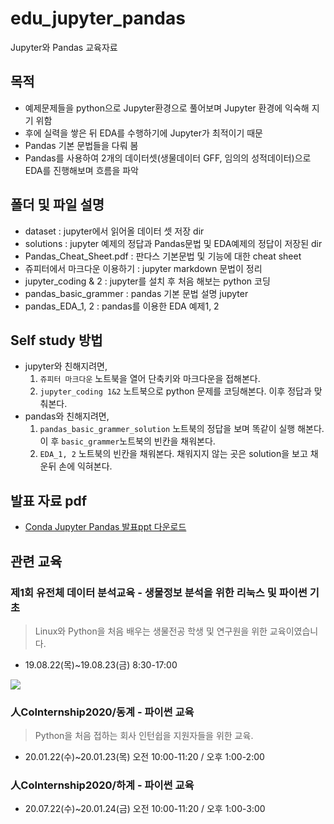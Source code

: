 # edu_jupyter_pandas
Jupyter와 Pandas 교육자료

## 목적
* 예제문제들을 python으로 Jupyter환경으로 풀어보며 Jupyter 환경에 익숙해 지기 위함
* 후에 실력을 쌓은 뒤 EDA를 수행하기에 Jupyter가 최적이기 때문
* Pandas 기본 문법들을 다뤄 봄
* Pandas를 사용하여 2개의 데이터셋(생물데이터 GFF, 임의의 성적데이터)으로 EDA를 진행해보며 흐름을 파악

## 폴더 및 파일 설명
* dataset : jupyter에서 읽어올 데이터 셋 저장 dir
* solutions : jupyter 예제의 정답과 Pandas문법 및 EDA예제의 정답이 저장된 dir
* Pandas_Cheat_Sheet.pdf : 판다스 기본문법 및 기능에 대한 cheat sheet
* 쥬피터에서 마크다운 이용하기 : jupyter markdown 문법이 정리
* jupyter_coding & 2 : jupyter를 설치 후 처음 해보는 python 코딩
* pandas_basic_grammer : pandas 기본 문법 설명 jupyter
* pandas_EDA_1, 2 : pandas를 이용한 EDA 예제1, 2

## Self study 방법
* jupyter와 친해지려면,
  1. `쥬피터 마크다운` 노트북을 열어 단축키와 마크다운을 접해본다.
  2. `jupyter_coding 1&2` 노트북으로 python 문제를 코딩해본다. 이후 정답과 맞춰본다.
* pandas와 친해지려면,
  1. `pandas_basic_grammer_solution` 노트북의 정답을 보며 똑같이 실행 해본다. 이 후 `basic_grammer`노트북의 빈칸을 채워본다.
  2. `EDA_1, 2` 노트북의 빈칸을 채워본다. 채워지지 않는 곳은 solution을 보고 채운뒤 손에 익혀본다.

## 발표 자료 pdf
*  [Conda Jupyter Pandas 발표ppt 다운로드](http://bit.ly/ppt_CondaJupyterPandas)

## 관련 교육

### 제1회 유전체 데이터 분석교육 - 생물정보 분석을 위한 리눅스 및 파이썬 기초
> Linux와 Python을 처음 배우는 생물전공 학생 및 연구원을 위한 교육이였습니다.
* 19.08.22(목)~19.08.23(금) 8:30-17:00

<img src="https://www.insilicogen.com/blog/attach/1/1356525540.png">

### 人CoInternship2020/동계 - 파이썬 교육
> Python을 처음 접하는 회사 인턴쉽을 지원자들을 위한 교육.
* 20.01.22(수)~20.01.23(목) 오전 10:00-11:20 / 오후 1:00-2:00

### 人CoInternship2020/하계 - 파이썬 교육
* 20.07.22(수)~20.01.24(금) 오전 10:00-11:20 / 오후 1:00-3:00
